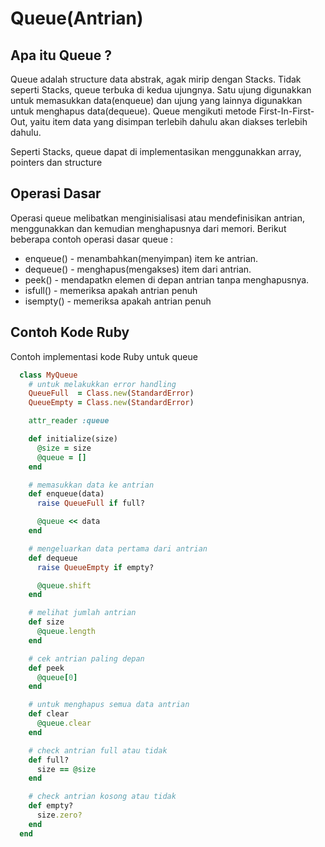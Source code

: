 # Queue(Antrian)

## Apa itu Queue ?
Queue adalah structure data abstrak, agak mirip dengan Stacks. Tidak seperti Stacks, 
queue terbuka di kedua ujungnya. Satu ujung digunakkan untuk memasukkan data(enqueue)
 dan ujung yang lainnya digunakkan untuk menghapus data(dequeue). Queue mengikuti 
 metode First-In-First-Out, yaitu item data yang disimpan terlebih dahulu akan diakses 
 terlebih dahulu.
 
 Seperti Stacks, queue dapat di implementasikan menggunakkan array, pointers dan 
 structure
 
 ## Operasi Dasar
 Operasi queue melibatkan menginisialisasi atau mendefinisikan antrian, menggunakkan 
 dan kemudian menghapusnya dari memori. 
 Berikut beberapa contoh operasi dasar queue :
   * enqueue() - menambahkan(menyimpan) item ke antrian.
   * dequeue() - menghapus(mengakses) item dari antrian.
   * peek() - mendapatkn elemen di depan antrian tanpa menghapusnya.
   * isfull() - memeriksa apakah antrian penuh
   * isempty() - memeriksa apakah antrian penuh

## Contoh Kode Ruby
Contoh implementasi kode Ruby untuk queue
```ruby
  class MyQueue
    # untuk melakukkan error handling
    QueueFull  = Class.new(StandardError)
    QueueEmpty = Class.new(StandardError)

    attr_reader :queue

    def initialize(size)
      @size = size
      @queue = []
    end

    # memasukkan data ke antrian
    def enqueue(data)
      raise QueueFull if full?

      @queue << data
    end

    # mengeluarkan data pertama dari antrian
    def dequeue
      raise QueueEmpty if empty?

      @queue.shift
    end

    # melihat jumlah antrian
    def size
      @queue.length
    end

    # cek antrian paling depan
    def peek
      @queue[0]
    end

    # untuk menghapus semua data antrian
    def clear
      @queue.clear
    end

    # check antrian full atau tidak
    def full?
      size == @size
    end

    # check antrian kosong atau tidak
    def empty?
      size.zero?
    end
  end
```
